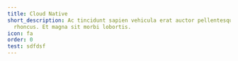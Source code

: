 ```yaml
---
title: Cloud Native
short_description: Ac tincidunt sapien vehicula erat auctor pellentesque
  rhoncus. Et magna sit morbi lobortis.
icon: fa
order: 0
test: sdfdsf
---
```

